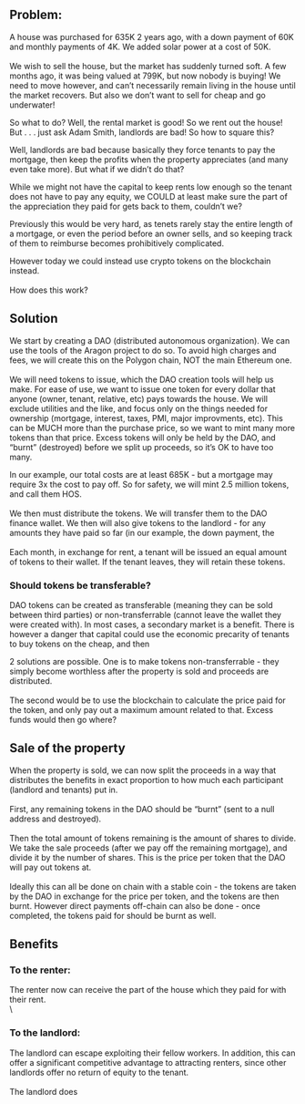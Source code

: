 <!-- Output copied to clipboard! -->

<!-----

Yay, no errors, warnings, or alerts!

Conversion time: 0.291 seconds.


Using this Markdown file:

1. Paste this output into your source file.
2. See the notes and action items below regarding this conversion run.
3. Check the rendered output (headings, lists, code blocks, tables) for proper
   formatting and use a linkchecker before you publish this page.

Conversion notes:

* Docs to Markdown version 1.0β33
* Mon Aug 15 2022 06:49:11 GMT-0700 (PDT)
* Source doc: Non-exploitation house rentals with a DAO
----->



## Problem:

A house was purchased for 635K 2 years ago, with a down payment of 60K and monthly payments of 4K.  We added solar power at a cost of 50K. \
 \
We wish to sell the house, but the market has suddenly turned soft.  A few months ago, it was being valued at 799K, but now nobody is buying!  We need to move however, and can’t necessarily remain living in the house until the market recovers.  But also we don’t want to sell for cheap and go underwater!

So what to do?  Well, the rental market is good!  So we rent out the house!  But . . . just ask Adam Smith, landlords are bad!  So how to square this?

Well, landlords are bad because basically they force tenants to pay the mortgage, then keep the profits when the property appreciates (and many even take more).  But what if we didn’t do that?

While we might not have the capital to keep rents low enough so the tenant does not have to pay any equity, we COULD at least make sure the part of the appreciation they paid for gets back to them, couldn’t we?

Previously this would be very hard, as tenets rarely stay the entire length of a mortgage, or even the period before an owner sells, and so keeping track of them to reimburse becomes prohibitively complicated.

However today we could instead use crypto tokens on the blockchain instead.   \
 \
How does this work?


## Solution

We start by creating a DAO (distributed autonomous organization).  We can use the tools of the Aragon project to do so.  To avoid high charges and fees, we will create this on the Polygon chain, NOT the main Ethereum one. \
 \
We will need tokens to issue, which the DAO creation tools will help us make.  For ease of use, we want to issue one token for every dollar that anyone (owner, tenant, relative, etc) pays towards the house.  We will exclude utilities and the like, and focus only on the things needed for ownership (mortgage, interest, taxes, PMI, major improvments, etc).  This can be MUCH more than the purchase price, so we want to mint many more tokens than that price.  Excess tokens will only be held by the DAO, and “burnt” (destroyed) before we split up proceeds, so it’s OK to have too many. 

In our example, our total costs are at least 685K - but a mortgage may require 3x the cost to pay off.  So for safety, we will mint 2.5 million tokens, and call them HOS. \
 \
We then must distribute the tokens.  We will transfer them to the DAO finance wallet.  We then will also give tokens to the landlord - for any amounts they have paid so far (in our example, the down payment, the  \
 \
Each month, in exchange for rent, a tenant will be issued an equal amount of tokens to their wallet.  If the tenant leaves, they will retain these tokens.


### Should tokens be transferable?

DAO tokens can be created as transferable (meaning they can be sold between third parties) or non-transferrable (cannot leave the wallet they were created with).  In most cases, a secondary market is a benefit.  There is however a danger that capital could use the economic precarity of tenants to buy tokens on the cheap, and then 

2 solutions are possible.  One is to make tokens non-transferrable - they simply become worthless after the property is sold and proceeds are distributed.   \
 \
The second would be to use the blockchain to calculate the price paid for the token, and only pay out a maximum amount related to that.  Excess funds would then go where?


## Sale of the property

When the property is sold, we can now split the proceeds in a way that distributes the benefits in exact proportion to how much each participant (landlord and tenants) put in. \
 \
First, any remaining tokens in the DAO should be “burnt” (sent to a null address and destroyed). \
 \
Then the total amount of tokens remaining is the amount of shares to divide.  We take the sale proceeds (after we pay off the remaining mortgage), and divide it by the number of shares.  This is the price per token that the DAO will pay out tokens at. \
 \
Ideally this can all be done on chain with a stable coin - the tokens are taken by the DAO in exchange for the price per token, and the tokens are then burnt.  However direct payments off-chain can also be done - once completed, the tokens paid for should be burnt as well.


## Benefits


### To the renter:

The renter now can receive the part of the house which they paid for with their rent. \
 \



### To the landlord:

The landlord can escape exploiting their fellow workers.  In addition, this can offer a significant competitive advantage to attracting renters, since other landlords offer no return of equity to the tenant. \
 \
The landlord does
